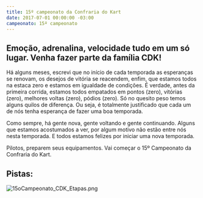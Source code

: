 ```yaml
---
title: 15º campeonato da Confraria do Kart
date: 2017-07-01 00:00:00 -03:00
campeonato: 15º campeonato
---
```


## Emoção, adrenalina, velocidade tudo em um só lugar. Venha fazer parte da família CDK!

Há alguns meses, escrevi que no início de cada temporada as esperanças se renovam, os desejos de vitória se reacendem, enfim, que estamos todos na estaca zero e estamos em igualdade de condições. É verdade, antes da primeira corrida, estamos todos empatados em pontos (zero), vitórias (zero), melhores voltas (zero), pódios (zero). Só no quesito peso temos alguns quilos de diferença. Ou seja, é totalmente justificado que cada um de nós tenha esperança de fazer uma boa temporada.

Como sempre, há gente nova, gente voltando e gente continuando. Alguns que estamos acostumados a ver, por algum motivo não estão entre nós nesta temporada. E todos estamos felizes por iniciar uma nova temporada.

Pilotos, preparem seus equipamentos. Vai começar o 15º Campeonato da Confraria do Kart.

## Pistas:

![15oCampeonato_CDK_Etapas.png](/uploads/15oCampeonato_CDK_Etapas.png)